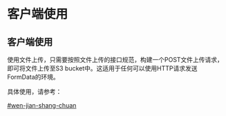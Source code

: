 # 客户端使用

## 客户端使用

使用文件上传，只需要按照文件上传的接口规范，构建一个POST文件上传请求，即可将文件上传至S3 bucket中。这适用于任何可以使用HTTP请求发送FormData的环境。

具体使用，请参考：

[#wen-jian-shang-chuan](../../shi-yong-bu-shu-shang-xian/sdk-sheng-cheng/wei-xin-xiao-cheng-xu-sdk.md#wen-jian-shang-chuan "mention")
